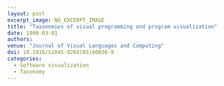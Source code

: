 ```yaml
---
layout: post
excerpt_image: NO_EXCERPT_IMAGE
title: "Taxonomies of visual programming and program visualization"
date: 1990-03-01
authors: 
venue: "Journal of Visual Languages and Computing"
doi: 10.1016/S1045-926X(05)80036-9
categories:
  - Software visualization
  - Taxonomy
---
```


